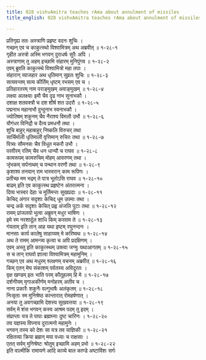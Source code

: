 ```yaml
---
title: 028 vishvAmitra teaches rAma about annulment of missiles
title_english: 028 vishvAmitra teaches rAma about annulment of missiles

---
```

प्रतिगृह्य ततः अस्त्राणि प्रहृष्ट वदनः शुचिः ।  
गच्छन् एव च काकुत्स्थो विश्वामित्रम् अथ अब्रवीत् ॥ १-२८-१  
गृहीत अस्त्रो अस्मि भगवन् दुराधर्षः सुरैः अपि ।  
अस्त्राणाम् तु अहम् इच्छामि संहारम् मुनिपुंगव ॥ १-२८-२  
एवम् ब्रुवति काकुत्स्थे विश्वामित्रो महा तपाः ।  
संहारान् व्याजहार अथ धृतिमान् सुव्रतः शुचिः ॥ १-२८-३  
सत्यवन्तम् सत्य कीर्तिम् धृष्टम् रभसम् एव च ।  
प्रतिहारतरम् नाम पराङ्मुखम् अवाङ्मुखम् ॥ १-२८-४  
लक्ष्या अलक्ष्याः इमौ चैव दृढ नाभ सुनाभकौ ।  
दशाक्ष शतवक्त्रौ च दश शीर्ष शत उदरौ ॥ १-२८-५  
पद्मनाभ महानाभौ दुन्दुनाभ स्वनाभकौ ।  
ज्योतिषम् शकुनम् चैव नैराश्य विमलौ उभौ ॥ १-२८-६  
यौगंधर विनिद्रौ च दैत्य प्रमधनौ तथा ।  
शुचि बाहुर् महाबाहुर् निष्कलि विरुचर् तथा  
सार्चिर्माली धृतिमाली वृत्तिमान् रुचिरः तथा ॥ १-२८-७  
पित्र्यः सौमनसः चैव विधूत मकरौ उभौ ।  
परवीरम् रतिम् चैव धन धान्यौ च राघव ॥ १-२८-८  
कामरूपम् कामरुचिम् मोहम् आवरणम् तथा ।  
जृंभकम् सर्पनाथम् च पन्थान वरणौ तथा ॥ १-२८-९  
कृशाश्व तनयान् राम भास्वरान् काम रूपिणः ।  
प्रतीच्छ मम भद्रम् ते पात्र भूतोऽसि राघव ॥ १-२८-१०  
बाढम् इति एव काकुत्स्थ प्रहृष्टेन अंतरात्मना ।  
दिव्य भास्वर देहाः च मूर्तिमन्तः सुखप्रदाः ॥ १-२८-११  
केचिद् अंगार सदृशाः केचिद् धूम उपमाः तथा ।  
चन्द्र अर्क सदृशाः केचित् प्रह्व अंजलि पुटाः तथा ॥ १-२८-१२  
रामम् प्रांजलयो भूत्वा अब्रुवन् मधुर भाषिणः ।  
इमे स्म नरशार्दूल शाधि किम् करवाम ते ॥ १-२८-१३  
गंयताम् इति तान् आह यथा इष्टम् रघुनन्दनः ।  
मानसाः कार्य कालेषु साहाय्यम् मे करिष्यथ ॥ १-२८-१४  
अथ ते रामम् आमन्त्र्य कृत्वा च अपि प्रदक्षिणम् ।  
एवम् अस्तु इति काकुत्स्थम् उक्त्वा जग्मुः यथाआगतम् ॥ १-२८-१५  
स च तान् राघवो ज्ञात्वा विश्वामित्रम् महामुनिम् ।  
गच्छन् एव अथ मधुरम् श्लक्ष्णम् वचनम् अब्रवीत् ॥ १-२८-१६  
किम् एतन् मेघ संकाशम् पर्वतस्य अविदूरतः ।  
वृक्ष खण्डम् इतः भाति परम् कौतूहलम् हि मे ॥ १-२८-१७  
दर्शनीयम् मृगाअकीर्णम् मनोहरम् अतीव च ।  
नाना प्रकारैः शकुनैः वल्गुभाषैः अलंकृतम् ॥ १-२८-१८  
निःसृताः स्म मुनिश्रेष्ठ कान्तारात् रोमहर्षणात् ।  
अनया तु अवगच्छामि देशस्य सुखवत्तया ॥ १-२८-१९  
सर्वम् मे शंस भगवन् कस्य आश्रम पदम् तु इदम् ।  
संप्राप्ताः यत्र ते पापाः ब्रह्मघ्नाः दुष्ट चारिणः । १-२८-२०  
तव यज्ञस्य विघ्नाय दुरात्मनो महामुनेः ।  
भगवन् तस्य को देशः सा यत्र तव याज्ञिकी ॥ १-२८-२१  
रक्षितव्या क्रिया ब्रह्मन् मया वध्याः च राक्षसाः ।  
एतत् सर्वम् मुनिश्रेष्टः श्रोतुम् इच्छामि अहम् प्रभो ॥ १-२८-२२  
इति वाल्मीकि रामायणे आदि काव्ये बाल काण्डे अष्टाविंशः सर्गः